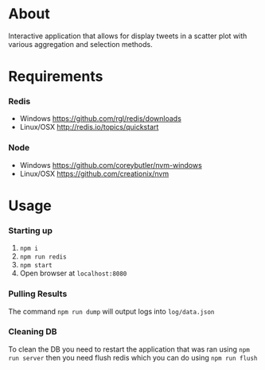 # About
Interactive application that allows for display tweets in a scatter plot with various aggregation and selection methods.

# Requirements
### Redis
  - Windows https://github.com/rgl/redis/downloads
  - Linux/OSX http://redis.io/topics/quickstart

### Node
  - Windows https://github.com/coreybutler/nvm-windows
  - Linux/OSX https://github.com/creationix/nvm

# Usage
### Starting up
1. `npm i`
2. `npm run redis`
4. `npm start`
5. Open browser at `localhost:8080`

### Pulling Results
The command `npm run dump` will output logs into `log/data.json`

### Cleaning DB
To clean the DB you need to restart the application that was ran using `npm run server` then you need flush redis which you can do using `npm run flush`
